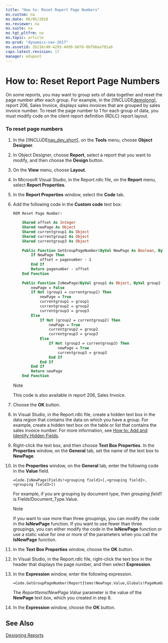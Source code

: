 ```yaml
---
title: "How to: Reset Report Page Numbers"
ms.custom: na
ms.date: 06/05/2016
ms.reviewer: na
ms.suite: na
ms.tgt_pltfrm: na
ms.topic: article
ms-prod: "dynamics-nav-2017"
ms.assetid: 2b216c40-4293-4dd9-b076-0bfb6ee701a6
caps.latest.revision: 17
manager: edupont
---
```

# How to: Reset Report Page Numbers
On some reports, you may want to group sets of data together and reset the page number after each group. For example, in the [!INCLUDE[demolong](includes/demolong_md.md)], report 206, Sales Invoice, displays sales invoices that are grouped by sales invoice number. To reset the page number to 1 for each group of data, you must modify code on the client report definition \(RDLC\) report layout.  
  
### To reset page numbers  
  
1.  In the [!INCLUDE[nav_dev_short](includes/nav_dev_short_md.md)], on the **Tools** menu, choose **Object Designer**.  
  
2.  In Object Designer, choose **Report**, select a report that you want to modify, and then choose the **Design** button.  
  
3.  On the **View** menu, choose **Layout**.  
  
4.  In Microsoft Visual Studio, in the Report.rdlc file, on the **Report** menu, select **Report Properties**.  
  
5.  In the **Report Properties** window, select the **Code** tab.  
  
6.  Add the following code in the **Custom code** text box:  
  
    ```vb  
    REM Reset Page Number:  
  
        Shared offset As Integer  
        Shared newPage As Object  
        Shared currentgroup1 As Object  
        Shared currentgroup2 As Object  
        Shared currentgroup3 As Object  
  
        Public Function GetGroupPageNumber(ByVal NewPage As Boolean, ByVal pagenumber As Integer) As Object  
            If NewPage Then  
                offset = pagenumber - 1  
            End If  
            Return pagenumber - offset  
        End Function  
  
        Public Function IsNewPage(ByVal group1 As Object, ByVal group2 As Object, ByVal group3 As Object) As Boolean  
            newPage = False  
            If Not (group1 = currentgroup1) Then  
                newPage = True  
                currentgroup1 = group1  
                currentgroup2 = group2  
                currentgroup3 = group3  
            Else  
                If Not (group2 = currentgroup2) Then  
                    newPage = True  
                    currentgroup2 = group2  
                    currentgroup3 = group3  
                Else  
                    If Not (group3 = currentgroup3) Then  
                        newPage = True  
                        currentgroup3 = group3  
                    End If  
                End If  
            End If  
            Return newPage  
        End Function  
    ```  
  
    > [!NOTE]  
    >  This code is also available in report 206, Sales Invoice.  
  
7.  Choose the **OK** button.  
  
8.  In Visual Studio, in the Report.rdlc file, create a hidden text box in the data region that contains the data on which you have a group. For example, create a hidden text box on the table or list that contains the sales invoice number. For more information, see [How to: Add and Identify Hidden Fields](How%20to:%20Add%20and%20Identify%20Hidden%20Fields.md).  
  
9. Right-click the text box, and then choose **Text Box Properties**. In the **Properties** window, on the **General** tab, set the name of the text box to **NewPage**.  
  
10. In the **Properties** window, on the **General** tab, enter the following code in the **Value** field.  
  
    ```  
    =Code.IsNewPage(Fields!<grouping field1>[,<grouping field2>,<grouping field3>])  
    ```  
  
     For example, if you are grouping by document type, then *grouping field1* is Fields\!Document\_Type.Value.  
  
    > [!NOTE]  
    >  If you want to use more than three groupings, you can modify the code in the **IsNewPage** function. If you want to use fewer than three groupings, you can either modify the code in the **IsNewPage** function or use a static value for one or more of the parameters when you call the **IsNewPage** function.  
  
11. In the **Text Box Properties** window, choose the **OK** button.  
  
12. In Visual Studio, in the Report.rdlc file, right-click the text box in the header that displays the page number, and then select **Expression**.  
  
13. In the **Expression** window, enter the following expression.  
  
    ```  
    =Code.GetGroupPageNumber(ReportItems!NewPage.Value,Globals!PageNumber)  
    ```  
  
     The *ReportItems\!NewPage.Value* parameter is the value of the **NewPage** text box, which you created in step 8.  
  
14. In the **Expression** window, choose the **OK** button.  
  
## See Also  
 [Designing Reports](Designing-Reports.md)